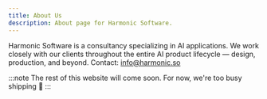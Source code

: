 ```yaml
---
title: About Us
description: About page for Harmonic Software.
---
```


Harmonic Software is a consultancy specializing in AI applications. We work closely with our clients throughout the entire AI product lifecycle — design, production, and beyond. Contact: info@harmonic.so

:::note
The rest of this website will come soon. For now, we're too busy shipping 🚀
:::
